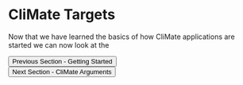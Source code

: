 <link rel="stylesheet" href="assets/styles/styles.css">

# CliMate Targets

Now that we have learned the basics of how CliMate applications are started we can now look at the



<div class="navigation-buttons">
    <div class="left-button">
        <button class="nav-button left" type="button" onclick="location.href='./getting-started.md';">Previous Section - Getting Started</button>
        <!-- <a href="./getting-started.md">Previous Section - Getting Started</a> -->
    </div>
    <div class="right-button">
        <button class="nav-button right" type="button" onclick="location.href='./climate-targets.md';">Next Section - CliMate Arguments</button>
    </div>
</div>
